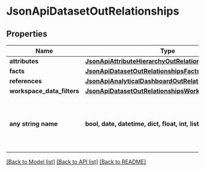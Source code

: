 # JsonApiDatasetOutRelationships


## Properties
Name | Type | Description | Notes
------------ | ------------- | ------------- | -------------
**attributes** | [**JsonApiAttributeHierarchyOutRelationshipsAttributes**](JsonApiAttributeHierarchyOutRelationshipsAttributes.md) |  | [optional] 
**facts** | [**JsonApiDatasetOutRelationshipsFacts**](JsonApiDatasetOutRelationshipsFacts.md) |  | [optional] 
**references** | [**JsonApiAnalyticalDashboardOutRelationshipsDatasets**](JsonApiAnalyticalDashboardOutRelationshipsDatasets.md) |  | [optional] 
**workspace_data_filters** | [**JsonApiDatasetOutRelationshipsWorkspaceDataFilters**](JsonApiDatasetOutRelationshipsWorkspaceDataFilters.md) |  | [optional] 
**any string name** | **bool, date, datetime, dict, float, int, list, str, none_type** | any string name can be used but the value must be the correct type | [optional]

[[Back to Model list]](../README.md#documentation-for-models) [[Back to API list]](../README.md#documentation-for-api-endpoints) [[Back to README]](../README.md)


